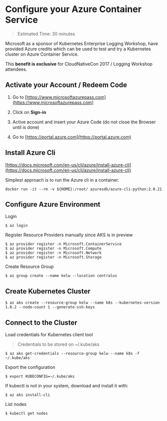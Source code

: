 # Configure your Azure Container Service

> Estimated Time: 30 minutes

Microsoft as a sponsor of Kubernetes Enterprise Logging Workshop, have provided Azure credits which can be used to test and try a Kubernetes cluster on Azure Container Service.

This **benefit is exclusive** for CloudNativeCon 2017 / Logging Workshop attendees.

## Activate your Account / Redeem Code

1. Go to [https://www.microsoftazurepass.com](https://www.microsoftazurepass.com)

2. Click on **Sign-in**

3. Active account and insert your Azure Code \(do not close the Browser until is done\)

4. Go to [https://portal.azure.com](https://portal.azure.com)

## Install Azure Cli

[https://docs.microsoft.com/en-us/cli/azure/install-azure-cli](https://docs.microsoft.com/en-us/cli/azure/install-azure-cli)

Simplest approach is to run the Azure cli in a container.

```
docker run -it --rm -v ${HOME}:/root/ azuresdk/azure-cli-python:2.0.21
```

## Configure Azure Environment

Login

```
$ az login
```

Register Resource Providers manually since AKS is in preview

```
$ az provider register -n Microsoft.ContainerService
$ az provider register -n Microsoft.Compute
$ az provider register -n Microsoft.Network
$ az provider register -n Microsoft.Storage
```

Create Resource Group

```
$ az group create --name kelw --location centralus
```

## Create Kubernetes Cluster

```
$ az aks create --resource-group kelw --name k8s --kubernetes-version 1.8.2 --node-count 1 --generate-ssh-keys
```

## Connect to the Cluster

Load credentials for Kubernetes client tool

> Credentials to be stored on ~/.kube/aks

```
$ az aks get-credentials --resource-group kelw --name k8s -f ~/.kube/aks
```

Export the configuration

```
$ export KUBECONFIG=~/.kube/aks
```

If kubectl is not in your system, download and install it with:

```
$ az aks install-cli
```

List nodes

```
$ kubectl get nodes
```



